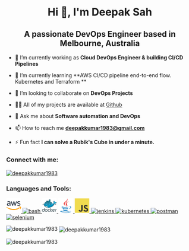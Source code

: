 <h1 align="center">Hi 👋, I'm Deepak Sah</h1>
<h2 align="center">A passionate DevOps Engineer based in Melbourne, Australia </h2>


- 🔭 I’m currently working as **Cloud DevOps Engineer & building CI/CD Pipelines**

- 🌱 I’m currently learning **AWS CI/CD pipeline end-to-end flow. Kubernetes and Terraform **

- 👯 I’m looking to collaborate on **DevOps Projects**

- 👨‍💻 All of my projects are available at [Github](Github)

- 💬 Ask me about **Software automation and DevOps**

- 📫 How to reach me **deepakkumar1983@gmail.com**

- ⚡ Fun fact **I can solve a Rubik's Cube in under a minute.**

<h3 align="left">Connect with me:</h3>
<p align="left">
<a href="https://linkedin.com/in/deepakkumar1983" target="blank"><img align="center" src="https://raw.githubusercontent.com/rahuldkjain/github-profile-readme-generator/master/src/images/icons/Social/linked-in-alt.svg" alt="deepakkumar1983" height="30" width="40" /></a>
</p>

<h3 align="left">Languages and Tools:</h3>
<p align="left"> <a href="https://aws.amazon.com" target="_blank" rel="noreferrer"> <img src="https://raw.githubusercontent.com/devicons/devicon/master/icons/amazonwebservices/amazonwebservices-original-wordmark.svg" alt="aws" width="40" height="40"/> </a> <a href="https://www.gnu.org/software/bash/" target="_blank" rel="noreferrer"> <img src="https://www.vectorlogo.zone/logos/gnu_bash/gnu_bash-icon.svg" alt="bash" width="40" height="40"/> </a> <a href="https://www.docker.com/" target="_blank" rel="noreferrer"> <img src="https://raw.githubusercontent.com/devicons/devicon/master/icons/docker/docker-original-wordmark.svg" alt="docker" width="40" height="40"/> </a> <a href="https://www.java.com" target="_blank" rel="noreferrer"> <img src="https://raw.githubusercontent.com/devicons/devicon/master/icons/java/java-original.svg" alt="java" width="40" height="40"/> </a> <a href="https://developer.mozilla.org/en-US/docs/Web/JavaScript" target="_blank" rel="noreferrer"> <img src="https://raw.githubusercontent.com/devicons/devicon/master/icons/javascript/javascript-original.svg" alt="javascript" width="40" height="40"/> </a> <a href="https://www.jenkins.io" target="_blank" rel="noreferrer"> <img src="https://www.vectorlogo.zone/logos/jenkins/jenkins-icon.svg" alt="jenkins" width="40" height="40"/> </a> <a href="https://kubernetes.io" target="_blank" rel="noreferrer"> <img src="https://www.vectorlogo.zone/logos/kubernetes/kubernetes-icon.svg" alt="kubernetes" width="40" height="40"/> </a> <a href="https://postman.com" target="_blank" rel="noreferrer"> <img src="https://www.vectorlogo.zone/logos/getpostman/getpostman-icon.svg" alt="postman" width="40" height="40"/> </a> <a href="https://www.selenium.dev" target="_blank" rel="noreferrer"> <img src="https://raw.githubusercontent.com/detain/svg-logos/780f25886640cef088af994181646db2f6b1a3f8/svg/selenium-logo.svg" alt="selenium" width="40" height="40"/> </a> </p>

<p><img align="left" src="https://github-readme-stats.vercel.app/api/top-langs?username=deepakkumar1983&show_icons=true&locale=en&layout=compact" alt="deepakkumar1983" /></p>

<p>&nbsp;<img align="center" src="https://github-readme-stats.vercel.app/api?username=deepakkumar1983&show_icons=true&locale=en" alt="deepakkumar1983" /></p>

<p><img align="center" src="https://github-readme-streak-stats.herokuapp.com/?user=deepakkumar1983&" alt="deepakkumar1983" /></p>
